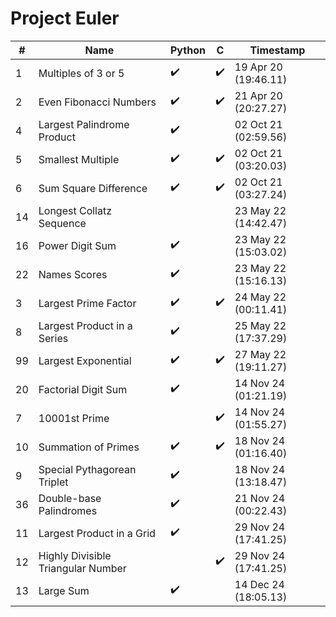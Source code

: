 # Project Euler

| #   | Name                               | Python             | C                  | Timestamp            |
| --- | ---------------------------------- | ------------------ | ------------------ | -------------------- |
| 1   | Multiples of 3 or 5                | :heavy_check_mark: | :heavy_check_mark: | 19 Apr 20 (19:46.11) |
| 2   | Even Fibonacci Numbers             | :heavy_check_mark: | :heavy_check_mark: | 21 Apr 20 (20:27.27) |
| 4   | Largest Palindrome Product         | :heavy_check_mark: |                    | 02 Oct 21 (02:59.56) |
| 5   | Smallest Multiple                  | :heavy_check_mark: | :heavy_check_mark: | 02 Oct 21 (03:20.03) |
| 6   | Sum Square Difference              | :heavy_check_mark: | :heavy_check_mark: | 02 Oct 21 (03:27.24) |
| 14  | Longest Collatz Sequence           |                    |                    | 23 May 22 (14:42.47) |
| 16  | Power Digit Sum                    | :heavy_check_mark: |                    | 23 May 22 (15:03.02) |
| 22  | Names Scores                       | :heavy_check_mark: |                    | 23 May 22 (15:16.13) |
| 3   | Largest Prime Factor               | :heavy_check_mark: | :heavy_check_mark: | 24 May 22 (00:11.41) |
| 8   | Largest Product in a Series        | :heavy_check_mark: |                    | 25 May 22 (17:37.29) |
| 99  | Largest Exponential                | :heavy_check_mark: | :heavy_check_mark: | 27 May 22 (19:11.27) |
| 20  | Factorial Digit Sum                | :heavy_check_mark: |                    | 14 Nov 24 (01:21.19) |
| 7   | 10001st Prime                      |                    | :heavy_check_mark: | 14 Nov 24 (01:55.27) |
| 10  | Summation of Primes                | :heavy_check_mark: | :heavy_check_mark: | 18 Nov 24 (01:16.40) |
| 9   | Special Pythagorean Triplet        | :heavy_check_mark: |                    | 18 Nov 24 (13:18.47) |
| 36  | Double-base Palindromes            | :heavy_check_mark: |                    | 21 Nov 24 (00:22.43) |
| 11  | Largest Product in a Grid          | :heavy_check_mark: |                    | 29 Nov 24 (17:41.25) |
| 12  | Highly Divisible Triangular Number |                    | :heavy_check_mark: | 29 Nov 24 (17:41.25) |
| 13  | Large Sum                          | :heavy_check_mark: |                    | 14 Dec 24 (18:05.13) |
